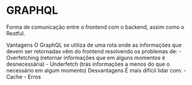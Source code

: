 # GRAPHQL
Forma de comunicação entre o frontend com o backend, assim como o Restful.

Vantagens
    O GraphQL se utiliza de uma rota onde as informações que devem ser retornadas vêm do frontend resolvendo os problemas de:
        - Overfetching (retornar informações que em alguns momentos é desnecessária)
        - Underfetch (trás informações a menos do que o necessário em algum momento)
Desvantagens
    É mais difícil lidar com:
        - Cache
        - Erros
